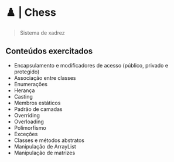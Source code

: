 # :chess_pawn: | Chess
> Sistema de xadrez

## Conteúdos exercitados
- Encapsulamento e modificadores de acesso (público, privado e protegido)
- Associação entre classes
- Enumerações
- Herança
- Casting
- Membros estáticos
- Padrão de camadas
- Overriding
- Overloading
- Polimorfismo
- Exceções
- Classes e métodos abstratos
- Manipulação de ArrayList
- Manipulação de matrizes
